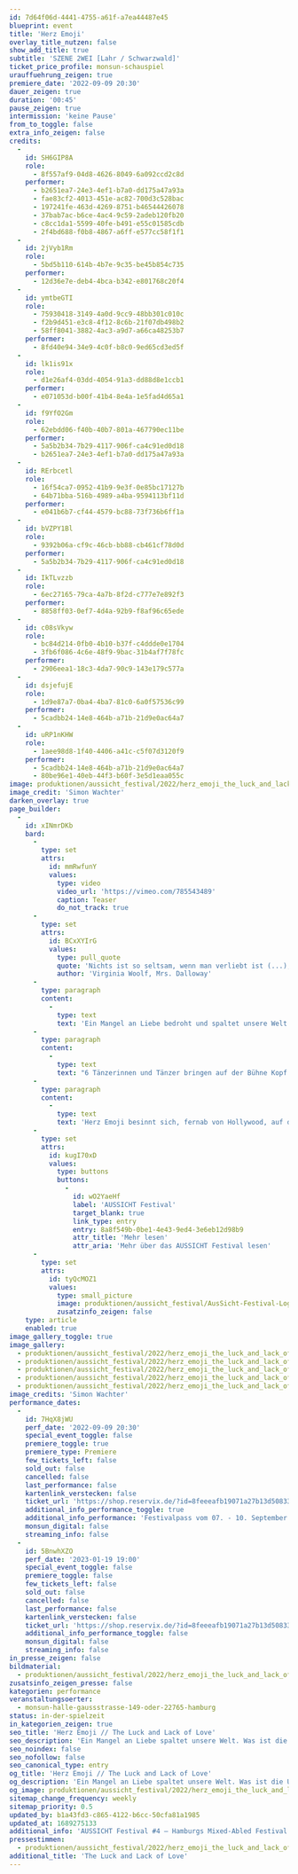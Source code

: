 ```yaml
---
id: 7d64f06d-4441-4755-a61f-a7ea44487e45
blueprint: event
title: 'Herz Emoji'
overlay_title_nutzen: false
show_add_title: true
subtitle: 'SZENE 2WEI [Lahr / Schwarzwald]'
ticket_price_profile: monsun-schauspiel
urauffuehrung_zeigen: true
premiere_date: '2022-09-09 20:30'
dauer_zeigen: true
duration: '00:45'
pause_zeigen: true
intermission: 'keine Pause'
from_to_toggle: false
extra_info_zeigen: false
credits:
  -
    id: SH6GIP8A
    role:
      - 8f557af9-04d8-4626-8049-6a092ccd2c8d
    performer:
      - b2651ea7-24e3-4ef1-b7a0-dd175a47a93a
      - fae83cf2-4013-451e-ac82-700d3c528bac
      - 197241fe-463d-4269-8751-b46544426078
      - 37bab7ac-b6ce-4ac4-9c59-2adeb120fb20
      - c8cc1da1-5599-40fe-b491-e55c01585cdb
      - 2f4bd688-f0b8-4867-a6ff-e577cc58f1f1
  -
    id: 2jVyb1Rm
    role:
      - 5bd5b110-614b-4b7e-9c35-be45b854c735
    performer:
      - 12d36e7e-deb4-4bca-b342-e801768c20f4
  -
    id: ymtbeGTI
    role:
      - 75930418-3149-4a0d-9cc9-48bb301c010c
      - f2b9d451-e3c8-4f12-8c6b-21f07db498b2
      - 58ff8041-3882-4ac3-a9d7-a66ca48253b7
    performer:
      - 8fd40e94-34e9-4c0f-b8c0-9ed65cd3ed5f
  -
    id: lk1is91x
    role:
      - d1e26af4-03dd-4054-91a3-dd88d8e1ccb1
    performer:
      - e071053d-b00f-41b4-8e4a-1e5fad4d65a1
  -
    id: f9YfO2Gm
    role:
      - 62ebdd06-f40b-40b7-801a-467790ec11be
    performer:
      - 5a5b2b34-7b29-4117-906f-ca4c91ed0d18
      - b2651ea7-24e3-4ef1-b7a0-dd175a47a93a
  -
    id: RErbcetl
    role:
      - 16f54ca7-0952-41b9-9e3f-0e85bc17127b
      - 64b71bba-516b-4989-a4ba-9594113bf11d
    performer:
      - e041b6b7-cf44-4579-bc88-73f736b6ff1a
  -
    id: bVZPY1Bl
    role:
      - 9392b06a-cf9c-46cb-bb88-cb461cf78d0d
    performer:
      - 5a5b2b34-7b29-4117-906f-ca4c91ed0d18
  -
    id: IkTLvzzb
    role:
      - 6ec27165-79ca-4a7b-8f2d-c777e7e892f3
    performer:
      - 8858ff03-0ef7-4d4a-92b9-f8af96c65ede
  -
    id: c08sVkyw
    role:
      - bc84d214-0fb0-4b10-b37f-c4ddde0e1704
      - 3fb6f086-4c6e-48f9-9bac-31b4af7f78fc
    performer:
      - 2906eea1-18c3-4da7-90c9-143e179c577a
  -
    id: dsjefujE
    role:
      - 1d9e87a7-0ba4-4ba7-81c0-6a0f57536c99
    performer:
      - 5cadbb24-14e8-464b-a71b-21d9e0ac64a7
  -
    id: uRP1nKHW
    role:
      - 1aee98d8-1f40-4406-a41c-c5f07d3120f9
    performer:
      - 5cadbb24-14e8-464b-a71b-21d9e0ac64a7
      - 80be96e1-40eb-44f3-b60f-3e5d1eaa055c
image: produktionen/aussicht_festival/2022/herz_emoji_the_luck_and_lack_of_love/herz_emoji_the_luck_and_lack_of_love_szene2wei_10_c_simon_wachter.jpg
image_credit: 'Simon Wachter'
darken_overlay: true
page_builder:
  -
    id: xINmrDKb
    bard:
      -
        type: set
        attrs:
          id: mmRwfunY
          values:
            type: video
            video_url: 'https://vimeo.com/785543489'
            caption: Teaser
            do_not_track: true
      -
        type: set
        attrs:
          id: BCxXYIrG
          values:
            type: pull_quote
            quote: 'Nichts ist so seltsam, wenn man verliebt ist (...), wie die völlige Gleichgültigkeit anderer Menschen.'
            author: 'Virginia Woolf, Mrs. Dalloway'
      -
        type: paragraph
        content:
          -
            type: text
            text: 'Ein Mangel an Liebe bedroht und spaltet unsere Welt. Was ist die Ursache dieser Dysfunktion? Und was haben wir ihr entgegenzusetzen? Herz Emoji lädt dazu ein, sich mit diesen und ähnlichen Fragen auseinanderzusetzen und unseren Blick in unser tiefstes Inneres zu richten.'
      -
        type: paragraph
        content:
          -
            type: text
            text: "6 Tänzerinnen und Tänzer bringen auf der Bühne Kopf und Herz, Verstand und Gefühl zusammen. In Form des zeitgenössischen Tanztheaters kreieren sie ihre ganz eigene Sicht auf die Welt und teilen mit uns den Traum eines Handelns, das über Intellekt und Vernunft hinaus auf echter Zuneigung basiert.\_"
      -
        type: paragraph
        content:
          -
            type: text
            text: 'Herz Emoji besinnt sich, fernab von Hollywood, auf die Facetten der Liebe und ihrer Sprache, die in Vergessenheit geraten scheinen.'
      -
        type: set
        attrs:
          id: kugI70xD
          values:
            type: buttons
            buttons:
              -
                id: wO2YaeHf
                label: 'AUSSICHT Festival'
                target_blank: true
                link_type: entry
                entry: 8a8f549b-0be1-4e43-9ed4-3e6eb12d98b9
                attr_title: 'Mehr lesen'
                attr_aria: 'Mehr über das AUSSICHT Festival lesen'
      -
        type: set
        attrs:
          id: tyQcMOZ1
          values:
            type: small_picture
            image: produktionen/aussicht_festival/AusSicht-Festival-Logo-Rechteck.jpg
            zusatzinfo_zeigen: false
    type: article
    enabled: true
image_gallery_toggle: true
image_gallery:
  - produktionen/aussicht_festival/2022/herz_emoji_the_luck_and_lack_of_love/herz_emoji_the_luck_and_lack_of_love_szene2wei_11_c_simon_wachter.jpg
  - produktionen/aussicht_festival/2022/herz_emoji_the_luck_and_lack_of_love/herz_emoji_the_luck_and_lack_of_love_szene2wei_12_c_simon_wachter.jpg
  - produktionen/aussicht_festival/2022/herz_emoji_the_luck_and_lack_of_love/herz_emoji_the_luck_and_lack_of_love_szene2wei_14_c_simon_wachter.jpg
  - produktionen/aussicht_festival/2022/herz_emoji_the_luck_and_lack_of_love/herz_emoji_the_luck_and_lack_of_love_szene2wei_13_c_simon_wachter.jpg
  - produktionen/aussicht_festival/2022/herz_emoji_the_luck_and_lack_of_love/herz_emoji_the_luck_and_lack_of_love_szene2wei_10_c_simon_wachter.jpg
image_credits: 'Simon Wachter'
performance_dates:
  -
    id: 7HqX8jWU
    perf_date: '2022-09-09 20:30'
    special_event_toggle: false
    premiere_toggle: true
    premiere_type: Premiere
    few_tickets_left: false
    sold_out: false
    cancelled: false
    last_performance: false
    kartenlink_verstecken: false
    ticket_url: 'https://shop.reservix.de/?id=8feeeafb19071a27b13d5083379d95183e9ab490f2f135faf80b2fecfc1ba00f2aba7ad8945f4a4292549eb86feddc1b&vID=7337&eventGrpID=413348&eventID=1986596'
    additional_info_performance_toggle: true
    additional_info_performance: 'Festivalpass vom 07. - 10. September 2022'
    monsun_digital: false
    streaming_info: false
  -
    id: 5BnwhXZO
    perf_date: '2023-01-19 19:00'
    special_event_toggle: false
    premiere_toggle: false
    few_tickets_left: false
    sold_out: false
    cancelled: false
    last_performance: false
    kartenlink_verstecken: false
    ticket_url: 'https://shop.reservix.de/?id=8feeeafb19071a27b13d5083379d95183e9ab490f2f135faf80b2fecfc1ba00f2aba7ad8945f4a4292549eb86feddc1b&vID=7337&eventGrpID=411471&eventID=2039684'
    additional_info_performance_toggle: false
    monsun_digital: false
    streaming_info: false
in_presse_zeigen: false
bildmaterial:
  - produktionen/aussicht_festival/2022/herz_emoji_the_luck_and_lack_of_love/presse/herz_emoji_the_luck_and_lack_of_love_szene2wei_c_simon_wachter.monsun.zip
zusatsinfo_zeigen_presse: false
kategorien: performance
veranstaltungsoerter:
  - monsun-halle-gaussstrasse-149-oder-22765-hamburg
status: in-der-spielzeit
in_kategorien_zeigen: true
seo_title: 'Herz Emoji // The Luck and Lack of Love'
seo_description: 'Ein Mangel an Liebe spaltet unsere Welt. Was ist die Ursache dieser Dysfunktion? Herz Emoji lädt dazu ein, unseren Blick in unser tiefstes Inneres zu richten.'
seo_noindex: false
seo_nofollow: false
seo_canonical_type: entry
og_title: 'Herz Emoji // The Luck and Lack of Love'
og_description: 'Ein Mangel an Liebe spaltet unsere Welt. Was ist die Ursache dieser Dysfunktion? Herz Emoji lädt dazu ein, unseren Blick in unser tiefstes Inneres zu richten.'
og_image: produktionen/aussicht_festival/2022/herz_emoji_the_luck_and_lack_of_love/social_media_image_herz_emoji.jpg
sitemap_change_frequency: weekly
sitemap_priority: 0.5
updated_by: b1a43fd3-c865-4122-b6cc-50cfa81a1985
updated_at: 1689275133
additional_info: 'AUSSICHT Festival #4 – Hamburgs Mixed-Abled Festival'
pressestimmen:
  - produktionen/aussicht_festival/2022/herz_emoji_the_luck_and_lack_of_love/presse/HerzEmoji_Szene-2wei_monsun-theater_14.09.2022_Birgit_Schmalmack_hamburgtheater.pdf
additional_title: 'The Luck and Lack of Love'
---
```

